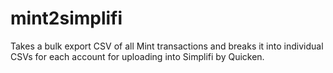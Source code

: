# mint2simplifi
Takes a bulk export CSV of all Mint transactions and breaks it into individual CSVs for each account for uploading into Simplifi by Quicken.
